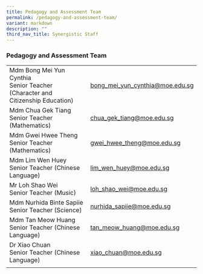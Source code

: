 ```yaml
---
title: Pedagogy and Assessment Team
permalink: /pedagogy-and-assessment-team/
variant: markdown
description: ""
third_nav_title: Synergistic Staff
---
```

### Pedagogy and Assessment Team



|||
| -------- | -------- |
|Mdm Bong Mei Yun Cynthia<br>Senior Teacher (Character and Citizenship Education)|[bong_mei_yun_cynthia@moe.edu.sg](mailto:bong_mei_yun_cynthia@moe.edu.sg)|
|Mdm Chua Gek Tiang<br>Senior Teacher (Mathematics)|[chua_gek_tiang@moe.edu.sg](mailto:chua_gek_tiang@moe.edu.sg)|
|Mdm Gwei Hwee Theng<br>Senior Teacher (Mathematics)|[gwei_hwee_theng@moe.edu.sg](mailto:gwei_hwee_theng@moe.edu.sg)|
|Mdm Lim Wen Huey<br>Senior Teacher (Chinese Language)|[lim_wen_huey@moe.edu.sg](mailto:lim_wen_huey@moe.edu.sg)|
|Mr Loh Shao Wei<br>Senior Teacher (Music)|[loh_shao_wei@moe.edu.sg](mailto:loh_shao_wei@moe.edu.sg)|
|Mdm Nurhida Binte Sapiie<br>Senior Teacher (Science)|[nurhida_sapiie@moe.edu.sg](mailto:nurhida_sapiie@moe.edu.sg)|
|Mdm Tan Meow Huang&nbsp;<br>Senior Teacher (Chinese Language)|[tan_meow_huang@moe.edu.sg](mailto:tan_meow_huang@moe.edu.sg)|
|Dr Xiao Chuan<br>Senior Teacher (Chinese Language)|[xiao_chuan@moe.edu.sg](mailto:xiao_chuan@moe.edu.sg)|
|||
